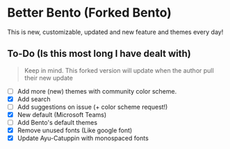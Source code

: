 <h1>
  Better Bento (Forked Bento)
</h1>

<p>This is new, customizable, updated and new feature and themes every day!</p>

## To-Do (Is this most long I have dealt with)
> Keep in mind. This forked version will update when the author pull their new update
- [ ] Add more (new) themes with community color scheme.
- [x] Add search
- [ ] Add suggestions on issue (+ color scheme request!)
- [x] New default (Microsoft Teams)
- [ ] Add Bento's default themes
- [x] Remove unused fonts (Like google font)
- [x] Update Ayu-Catuppin with monospaced fonts